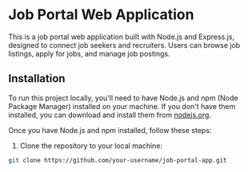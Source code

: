 # Job Portal Web Application

This is a job portal web application built with Node.js and Express.js, designed to connect job seekers and recruiters. Users can browse job listings, apply for jobs, and manage job postings.

## Installation

To run this project locally, you'll need to have Node.js and npm (Node Package Manager) installed on your machine. If you don't have them installed, you can download and install them from [nodejs.org](https://nodejs.org/).

Once you have Node.js and npm installed, follow these steps:

1. Clone the repository to your local machine:

```bash
git clone https://github.com/your-username/job-portal-app.git
